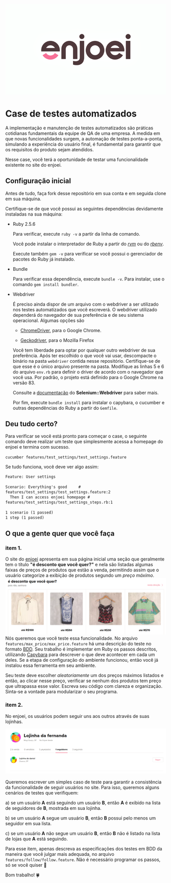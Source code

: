 ![logo da enjoei](readme/enjoei.png)

# Case de testes automatizados

A implementação e manutenção de testes automatizados são práticas cotidianas fundamentais da equipe de QA de uma empresa. A medida em que novas funcionalidades surgem, a automação de testes ponta-a-ponta, simulando a experiência do usuário final, é fundamental para garantir que os requisitos do produto sejam atendidos.

Nesse case, você terá a oportunidade de testar uma funcionalidade existente no site do enjoei.

## Configuração inicial

Antes de tudo, faça fork desse repositório em sua conta e em seguida clone em sua máquina.

Certifique-se de que você possui as seguintes dependências devidamente instaladas na sua máquina:

* Ruby 2.5.6
  
  Para verificar, execute `ruby -v` a partir da linha de comando.

  Você pode instalar o interpretador de Ruby a partir do [_rvm_](https://rvm.io/rvm/install) ou do [_rbenv_](https://github.com/rbenv/rbenv#installation).
  
  Execute também `gem -v` para verificar se você possui o gerenciador de pacotes do Ruby já instalado.

* Bundle

  Para verificar essa dependência, execute `bundle -v`. Para instalar, use o comando `gem install bundler`.

* Webdriver

  É preciso ainda dispor de um arquivo com o webdriver a ser utilizado nos testes automatizados que você escreverá. O webdriver utilizado dependerá do navegador de sua preferência e de seu sistema operacional. Algumas opções são

  * [ChromeDriver](https://chromedriver.chromium.org/downloads), para o Google Chrome. 

  * [Geckodriver](https://github.com/mozilla/geckodriver/releases), para o Mozilla Firefox

  Você tem liberdade para optar por qualquer outro webdriver de sua preferência. Após ter escolhido o que você vai usar, descompacte o binário na pasta `webdriver` contida nesse repositório. Certifique-se de que esse é o único arquivo presente na pasta. Modifique as linhas 5 e 6 do arquivo `env.rb` para definir o driver de acordo com o navegador que você usa. Por padrão, o projeto está definido para o Google Chrome na versão 83.

  Consulte a [documentação](https://www.rubydoc.info/gems/selenium-webdriver/Selenium/WebDriver) do **Selenium::Webdriver** para saber mais.

  Por fim, execute `bundle install` para instalar o capybara, o cucumber e outras dependências do Ruby a partir do `Gemfile`.

## Deu tudo certo?

  Para verificar se você está pronto para começar o case, o seguinte comando deve realizar um teste que simplesmente acessa a homepage do enjoei e termina com sucesso.

  `cucumber features/test_settings/test_settings.feature `

  Se tudo funciona, você deve ver algo assim:

  ```
  Feature: User settings

  Scenario: Everything's good     # features/test_settings/test_settings.feature:2
    Then I can access enjoei homepage # features/test_settings/test_settings_steps.rb:1

1 scenario (1 passed)
1 step (1 passed)
```

## O que a gente quer que você faça


### item 1.

O site do [enjoei](http://www.enjoei.com.br) apresenta em sua página inicial uma seção que geralmente tem o título **"é desconto que você quer?"** e nela são listadas algumas faixas de preços de produtos que estão a venda, permitindo assim que o usuário categorize a exibição de produtos segundo um _preço máximo_. 
  ![seção de desconto](readme/desconto.png)
  Nós queremos que você teste essa funcionalidade. No arquivo `features/max_price/max_price.feature` há uma descrição do teste no formato [BDD](https://en.wikipedia.org/wiki/Behavior-driven_development). Seu trabalho é implementar em Ruby os passos descritos, utilizando [Capybara](https://github.com/teamcapybara/capybara#using-capybara-with-cucumber) para descrever o que deve acontecer em cada um deles. Se a etapa de configuração do ambiente funcionou, então você já instalou essa ferramenta em seu ambiente.

  Seu teste deve escolher _aleatoriamente_ um dos preços máximos listados e então, ao clicar nesse preço, verificar se nenhum dos produtos tem preço que ultrapassa esse valor. Escreva seu código com clareza e organização. Sinta-se a vontade para modularizar o seu programa.


### item 2.
No enjoei, os usuários podem seguir uns aos outros através de suas lojinhas.

![seguindo](readme/lista-seguidores.png)

Queremos escrever um simples caso de teste para garantir a consistência da funcionalidade de seguir usuários no site. Para isso, queremos alguns cenários de testes que verifiquem:

a) se um usuário **A** está seguindo um usuário **B**, então **A** é exibido na lista de seguidores de **B**, mostrada em sua lojinha.

b) se um usuário **A** segue um usuário **B**, então **B** possui pelo menos um seguidor em sua lista.

c) se um usuário **A** não segue um usuário **B**, então **B** não é listado na lista de lojas que **A** está seguindo.

Para esse item, apenas descreva as especificações dos testes em BDD da maneira que você julgar mais adequada, no arquivo `features/follow/follow.feature`. Não é necessário programar os passos, só se você quiser 🙂️

Bom trabalho! 🍀️